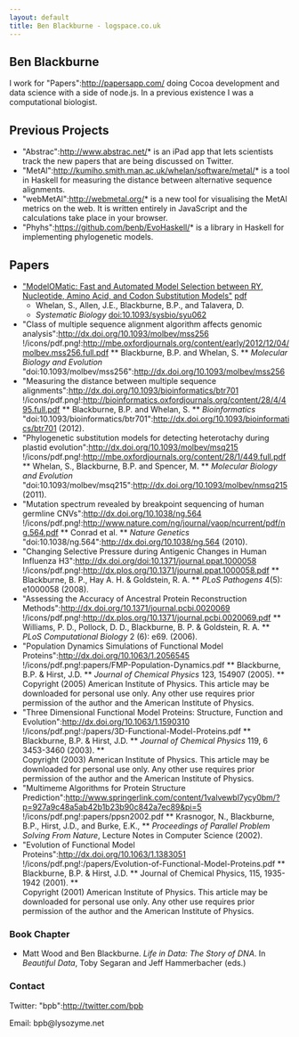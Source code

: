 ```yaml
---
layout: default
title: Ben Blackburne - logspace.co.uk
---
```


## Ben Blackburne

I work for "Papers":http://papersapp.com/ doing Cocoa development and data science with a side of node.js. In a previous existence I was a computational biologist.

## Previous Projects

* "Abstrac":http://www.abstrac.net/* is an iPad app that lets scientists track the new papers that are being discussed on Twitter.
* "MetAl":http://kumiho.smith.man.ac.uk/whelan/software/metal/* is a tool in Haskell for measuring the distance between alternative sequence alignments.
* "webMetAl":http://webmetal.org/* is a new tool for visualising the MetAl metrics on the web. It is written entirely in JavaScript and the calculations take place in your browser.
* "Phyhs":https://github.com/benb/EvoHaskell/* is a library in Haskell for implementing phylogenetic models.

## Papers

* ["ModelOMatic: Fast and Automated Model Selection between RY, Nucleotide, Amino Acid, and Codon Substitution Models"](http://dx.doi.org/10.1093/sysbio/syu062) [pdf](http://sysbio.oxfordjournals.org/content/early/2014/10/07/sysbio.syu062.full.pdf)
    * Whelan, S., Allen, J.E., Blackburne, B.P., and Talavera, D.
    * _Systematic Biology_ [doi:10.1093/sysbio/syu062](http://dx.doi.org/10.1093/sysbio/syu062)
* "Class of multiple sequence alignment algorithm affects genomic analysis":http://dx.doi.org/10.1093/molbev/mss256 !/icons/pdf.png!:http://mbe.oxfordjournals.org/content/early/2012/12/04/molbev.mss256.full.pdf
** Blackburne, B.P. and Whelan, S.
** _Molecular Biology and Evolution_ "doi:10.1093/molbev/mss256":http://dx.doi.org/10.1093/molbev/mss256
* "Measuring the distance between multiple sequence alignments":http://dx.doi.org/10.1093/bioinformatics/btr701 !/icons/pdf.png!:http://bioinformatics.oxfordjournals.org/content/28/4/495.full.pdf
** Blackburne, B.P. and Whelan, S.
** _Bioinformatics_ "doi:10.1093/bioinformatics/btr701":http://dx.doi.org/10.1093/bioinformatics/btr701 (2012).
* "Phylogenetic substitution models for detecting heterotachy during plastid evolution":http://dx.doi.org/10.1093/molbev/msq215 !/icons/pdf.png!:http://mbe.oxfordjournals.org/content/28/1/449.full.pdf
** Whelan, S., Blackburne, B.P. and Spencer, M.
** _Molecular Biology and Evolution_ "doi:10.1093/molbev/msq215":http://dx.doi.org/10.1093/molbev/nmsq215 (2011).
* "Mutation spectrum revealed by breakpoint sequencing of human germline CNVs":http://dx.doi.org/10.1038/ng.564 !/icons/pdf.png!:http://www.nature.com/ng/journal/vaop/ncurrent/pdf/ng.564.pdf
** Conrad et al.
** _Nature Genetics_ "doi:10.1038/ng.564":http://dx.doi.org/10.1038/ng.564 (2010).
* "Changing Selective Pressure during Antigenic Changes in Human Influenza H3":http://dx.doi.org/doi:10.1371/journal.ppat.1000058 !/icons/pdf.png!:http://dx.plos.org/10.1371/journal.ppat.1000058.pdf
** Blackburne, B. P., Hay A. H. &amp; Goldstein, R. A.
** _PLoS Pathogens_ 4(5): e1000058 (2008).
* "Assessing the Accuracy of Ancestral Protein Reconstruction Methods":http://dx.doi.org/10.1371/journal.pcbi.0020069 !/icons/pdf.png!:http://dx.plos.org/10.1371/journal.pcbi.0020069.pdf
** Williams, P. D., Pollock, D. D., Blackburne, B. P. &amp; Goldstein, R. A.
** _PLoS Computational Biology_ 2 (6): e69. (2006).
* "Population Dynamics Simulations of Functional Model Proteins":http://dx.doi.org/10.1063/1.2056545 !/icons/pdf.png!:papers/FMP&#45;Population&#45;Dynamics.pdf
** Blackburne, B.P. &amp; Hirst, J.D.
** _Journal of Chemical Physics_ 123, 154907 (2005).
** <div class="copy">Copyright (2005) American Institute of Physics. This article may be downloaded for personal use only. Any other use requires prior permission of the author and the American Institute of Physics.</div>
* "Three Dimensional Functional Model Proteins: Structure, Function and Evolution":http://dx.doi.org/10.1063/1.1590310 !/icons/pdf.png!:/papers/3D&#45;Functional&#45;Model&#45;Proteins.pdf 
** Blackburne, B.P. &amp; Hirst, J.D.
** _Journal of Chemical Physics_ 119, 6 3453&#45;3460 (2003).
** <div class="copy">Copyright (2003) American Institute of Physics. This article may be downloaded for personal use only. Any other use requires prior permission of the author and the American Institute of Physics.</div>
* "Multimeme Algorithms for Protein Structure Prediction":http://www.springerlink.com/content/1valvewbl7ycy0bm/?p=927a9c48a5ab42b1b23b90c842a7ec89&pi=5 !/icons/pdf.png!:papers/ppsn2002.pdf
** Krasnogor, N., Blackburne, B.P., Hirst, J.D., and Burke, E.K.,
** _Proceedings of Parallel Problem Solving From Nature_, Lecture Notes in Computer Science (2002).
* "Evolution of Functional Model Proteins":http://dx.doi.org/10.1063/1.1383051 !/icons/pdf.png!:/papers/Evolution&#45;of&#45;Functional&#45;Model&#45;Proteins.pdf 
** Blackburne, B.P. &amp; Hirst, J.D.
** Journal of Chemical Physics, 115, 1935&#45;1942 (2001).
** <div class="copy">Copyright (2001) American Institute of Physics. This article may be downloaded for personal use only. Any other use requires prior permission of the author and the American Institute of Physics.</div>

### Book Chapter

* Matt Wood and Ben Blackburne. *Life in Data: The Story of DNA*. In _Beautiful Data_, Toby Segaran and Jeff Hammerbacher (eds.)

### Contact

Twitter: "bpb":http://twitter.com/bpb

Email: bpb&#64;<span style="display:none;">null</span>lysozyme.net

